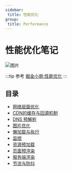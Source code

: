 ```yaml
---
sidebar:
 title: 性能优化
group:
 title: Performance
---
```

# 性能优化笔记

![图片](https://img.cdn.sugarat.top/mdImg/MTU4MzQwMTU3ODkwNw==583401578907)

:::tip 参考
[掘金小册:性能优化](https://juejin.im/book/5b936540f265da0a9624b04b/section/5b97cd22e51d450e8f5f6375#heading-2)
:::

## 目录
* [网络层面优化](./Internet.md)
* [CDN的缓存与回源机制](./cdn.md)
* [DNS 预解析](./dnsPre.md)
* [图片优化](./image.md)
* [懒加载与执行](./lazyLoad.md)
* [监控](./monitor.md)
* [资源预加载](./preLoad.md)
* [页面预渲染](./preRender.md)
* [服务端渲染](./ssr.md)
* [节流与防抖](./throttling.md)

<tongji/>